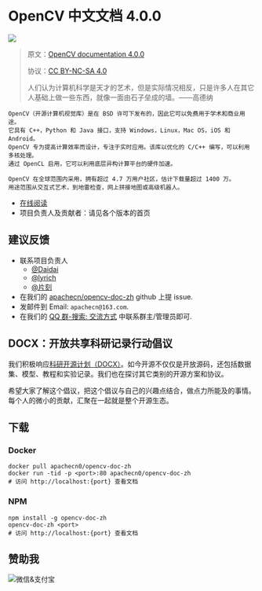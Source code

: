 # OpenCV 中文文档 4.0.0

![](docs/img/logo.png)

> 原文：[OpenCV documentation 4.0.0](https://www.docs.opencv.org/4.0.0/)
> 
> 协议：[CC BY-NC-SA 4.0](http://creativecommons.org/licenses/by-nc-sa/4.0/)
> 
> 人们认为计算机科学是天才的艺术，但是实际情况相反，只是许多人在其它人基础上做一些东西，就像一面由石子垒成的墙。——高德纳

```
OpenCV（开源计算机视觉库）是在 BSD 许可下发布的，因此它可以免费用于学术和商业用途。
它具有 C++，Python 和 Java 接口，支持 Windows，Linux，Mac OS，iOS 和 Android。
OpenCV 专为提高计算效率而设计，专注于实时应用。该库以优化的 C/C++ 编写，可以利用多核处理。
通过 OpenCL 启用，它可以利用底层异构计算平台的硬件加速。

OpenCV 在全球范围内采用，拥有超过 4.7 万用户社区，估计下载量超过 1400 万。
用途范围从交互式艺术，到地雷检查，网上拼接地图或高级机器人。
```

+   [在线阅读](http://opencv.apachecn.org)
+   项目负责人及贡献者：请见各个版本的首页
## 建议反馈

*   联系项目负责人
    +   [@Daidai](https://github.com/daidai21)
    +   [@lyrich](https://github.com/lyrich)
    +   [@片刻](https://github.com/jiangzhonglian)
*   在我们的 [apachecn/opencv-doc-zh](https://github.com/apachecn/opencv-doc-zh) github 上提 issue.
*   发邮件到 Email: `apachecn@163.com`.
*   在我们的 [QQ 群-搜索: 交流方式](https://github.com/apachecn/home) 中联系群主/管理员即可.

## DOCX：开放共享科研记录行动倡议

我们积极响应[科研开源计划（DOCX）](https://mmcheng.net/docx/)。如今开源不仅仅是开放源码，还包括数据集、模型、教程和实验记录。我们也在探讨其它类别的开源方案和协议。

希望大家了解这个倡议，把这个倡议与自己的兴趣点结合，做点力所能及的事情。每个人的微小的贡献，汇聚在一起就是整个开源生态。

## 下载

### Docker

```
docker pull apachecn0/opencv-doc-zh
docker run -tid -p <port>:80 apachecn0/opencv-doc-zh
# 访问 http://localhost:{port} 查看文档
```

### NPM

```
npm install -g opencv-doc-zh
opencv-doc-zh <port>
# 访问 http://localhost:{port} 查看文档
```

## 赞助我

<img src="https://img-blog.csdnimg.cn/20200112005920729.png" alt="微信&支付宝" />
